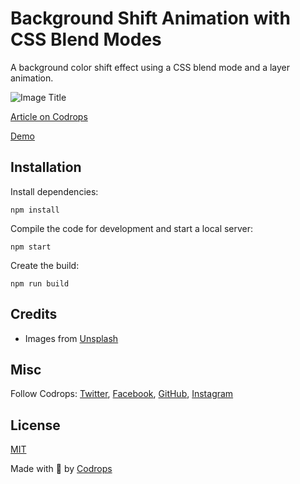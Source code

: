 # Background Shift Animation with CSS Blend Modes

A background color shift effect using a CSS blend mode and a layer animation.

![Image Title](https://tympanus.net/codrops/wp-content/uploads/2022/01/BackgroundShift_feat.jpg)

[Article on Codrops](https://tympanus.net/codrops/?p=58511)

[Demo](http://tympanus.net/Development/BackgroundShift/)


## Installation

Install dependencies:

```
npm install
```

Compile the code for development and start a local server:

```
npm start
```

Create the build:

```
npm run build
```

## Credits

- Images from [Unsplash](https://unsplash.com/)

## Misc

Follow Codrops: [Twitter](http://www.twitter.com/codrops), [Facebook](http://www.facebook.com/codrops), [GitHub](https://github.com/codrops), [Instagram](https://www.instagram.com/codropsss/)

## License
[MIT](LICENSE)

Made with :blue_heart:  by [Codrops](http://www.codrops.com)





